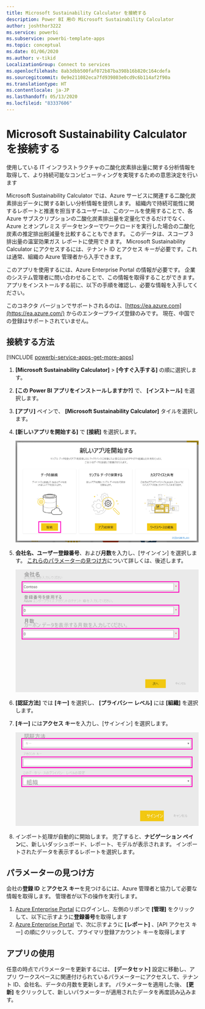 ```yaml
---
title: Microsoft Sustainability Calculator を接続する
description: Power BI 用の Microsoft Sustainability Calculator
author: joshthor3222
ms.service: powerbi
ms.subservice: powerbi-template-apps
ms.topic: conceptual
ms.date: 01/06/2020
ms.author: v-tikid
LocalizationGroup: Connect to services
ms.openlocfilehash: 8ab3dbb500faf072b87ba398b16b820c164cdefa
ms.sourcegitcommit: 0e9e211082eca7fd939803e0cd9c6b114af2f90a
ms.translationtype: HT
ms.contentlocale: ja-JP
ms.lasthandoff: 05/13/2020
ms.locfileid: "83337606"
---
```

# <a name="connect-the-microsoft-sustainability-calculator"></a>Microsoft Sustainability Calculator を接続する
使用している IT インフラストラクチャの二酸化炭素排出量に関する分析情報を取得して、より持続可能なコンピューティングを実現するための意思決定を行います

Microsoft Sustainability Calculator では、Azure サービスに関連する二酸化炭素排出データに関する新しい分析情報を提供します。 組織内で持続可能性に関するレポートと推進を担当するユーザーは、このツールを使用することで、各 Azure サブスクリプションの二酸化炭素排出量を定量化できるだけでなく、Azure とオンプレミス データセンターでワークロードを実行した場合の二酸化炭素の推定排出削減量を比較することもできます。 このデータは、スコープ 3 排出量の温室効果ガス レポートに使用できます。 Microsoft Sustainability Calculator にアクセスするには、テナント ID とアクセス キーが必要です。これは通常、組織の Azure 管理者から入手できます。

このアプリを使用するには、Azure Enterprise Portal の情報が必要です。 企業のシステム管理者に問い合わせることで、この情報を取得することができます。 アプリをインストールする前に、以下の手順を確認し、必要な情報を入手してください。 

このコネクタ バージョンでサポートされるのは、[https://ea.azure.com](https://ea.azure.com/) からのエンタープライズ登録のみです。 現在、中国での登録はサポートされていません。

## <a name="how-to-connect"></a>接続する方法
[!INCLUDE [powerbi-service-apps-get-more-apps](../includes/powerbi-service-apps-get-more-apps.md)]

1. **[Microsoft Sustainability Calculator]** \> **[今すぐ入手する]** の順に選択します。
1. **[この Power BI アプリをインストールしますか?]** で、 **[インストール]** を選択します。
1. **[アプリ]** ペインで、 **[Microsoft Sustainability Calculator]** タイルを選択します。
1. **[新しいアプリを開始する]** で **[接続]** を選択します。

    ![新しいアプリを開始する](media/service-connect-to-zendesk/power-bi-new-app-connect-get-started.png)

1. **会社名、ユーザー登録番号**、および**月数**を入力し、[サインイン] を選択します。 [これらのパラメーターの見つけ方](#finding-parameters)について詳しくは、後述します。

    ![会社の登録](media/service-connect-to-microsoft-sustainability-calculator/company-enrollment.png)

1. **[認証方法]** では **[キー]** を選択し、 **[プライバシー レベル]** には **[組織]** を選択します。
1. **[キー]** には**アクセス キー**を入力し、[サインイン] を選択します。

    ![アクセス キーの入力](media/service-connect-to-microsoft-sustainability-calculator/access-key-entry.png)

1. インポート処理が自動的に開始します。 完了すると、**ナビゲーション ペイン**に、新しいダッシュボード、レポート、モデルが表示されます。 インポートされたデータを表示するレポートを選択します。

## <a name="finding-parameters"></a>パラメーターの見つけ方

会社の**登録 ID** と**アクセス キー**を見つけるには、Azure 管理者と協力して必要な情報を取得します。 管理者が以下の操作を実行します。

1. [Azure Enterprise Portal](https://ea.azure.com) にログインし、左側のリボンで **[管理]** をクリックして、以下に示すように**登録番号**を取得します
2. [Azure Enterprise Portal](https://ea.azure.com) で、次に示すように **[レポート]** 、[API アクセス キー] の順にクリックして、プライマリ登録アカウント キーを取得します

## <a name="using-the-app"></a>アプリの使用

任意の時点でパラメーターを更新するには、 **[データセット]** 設定に移動し、アプリ ワークスペースに関連付けられているパラメーターにアクセスして、テナント ID、会社名、データの月数を更新します。 パラメーターを適用した後、 **[更新]** をクリックして、新しいパラメーターが適用されたデータを再度読み込みます。